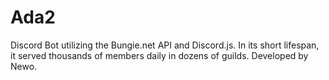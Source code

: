 # Ada2
Discord Bot utilizing the Bungie.net API and Discord.js.
In its short lifespan, it served thousands of members daily in dozens of guilds.
Developed by Newo.

